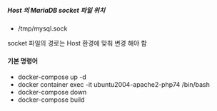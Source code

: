 ##### Host 의 MariaDB socket 파일 위치

-  /tmp/mysql.sock

socket 파일의 경로는 Host 환경에 맞춰 변경 해야 함

#### 기본 명령어

- docker-compose up -d
- docker container exec -it ubuntu2004-apache2-php74 /bin/bash
- docker-compose down
- docker-compose build